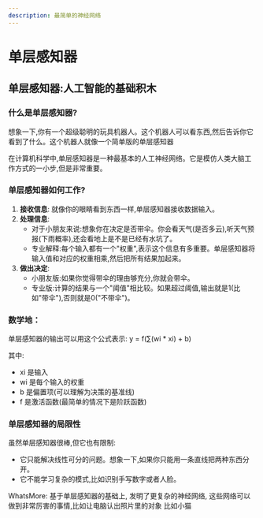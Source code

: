 ```yaml
---
description: 最简单的神经网络
---
```


# 单层感知器

## 单层感知器:人工智能的基础积木

### 什么是单层感知器?

想象一下,你有一个超级聪明的玩具机器人。这个机器人可以看东西,然后告诉你它看到了什么。这个机器人就像一个简单版的单层感知器

在计算机科学中,单层感知器是一种最基本的人工神经网络。它是模仿人类大脑工作方式的一小步,但是非常重要。

### 单层感知器如何工作?

1. **接收信息**: 就像你的眼睛看到东西一样,单层感知器接收数据输入。
2. **处理信息**:
   * 对于小朋友来说:想象你在决定是否带伞。你会看天气(是否多云),听天气预报(下雨概率),还会看地上是不是已经有水坑了。
   * 专业解释:每个输入都有一个"权重",表示这个信息有多重要。单层感知器将输入值和对应的权重相乘,然后把所有结果加起来。
3. **做出决定**:
   * 小朋友版:如果你觉得带伞的理由够充分,你就会带伞。
   * 专业版:计算的结果与一个"阈值"相比较。如果超过阈值,输出就是1(比如"带伞"),否则就是0("不带伞")。

### 数学地：

单层感知器的输出可以用这个公式表示: y = f(∑(wi \* xi) + b)

其中:

* xi 是输入
* wi 是每个输入的权重
* b 是偏置项(可以理解为决策的基准线)
* f 是激活函数(最简单的情况下是阶跃函数)

### 单层感知器的局限性

虽然单层感知器很棒,但它也有限制:

* 它只能解决线性可分的问题。想象一下,如果你只能用一条直线把两种东西分开。
* 它不能学习复杂的模式,比如识别手写数字或者人脸。

WhatsMore: 基于单层感知器的基础上, 发明了更复杂的神经网络, 这些网络可以做到非常厉害的事情,比如让电脑认出照片里的对象 比如小猫
